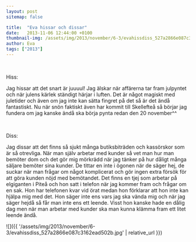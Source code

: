 ```yaml
---
layout: post
sitemap: false

title:  "Eva hissar och dissar"
date:   2013-11-06 12:44:00 +0100
thumbnail-img: /assets/img/2013/november/6-3/evahissdiss_527a2866e087c3162ead502b.jpg
author: Eva
tags: ["2013"]
---
```





 




Hiss:




Jag hissar att det snart är juuuul! Jag älskar när affärerna tar fram julpyntet och när julens kärlek ständigt härjar i luften. Det är något magiskt med juletider och även om jag inte kan sätta fingret på det så är det ändå fantastiskt. Nu när snön faktiskt även har kommit till Skellefteå så börjar jag fundera om jag kanske ändå ska börja pynta redan den 20 november^^ 




 




Diss: 

Jag dissar att det finns så sjukt många butiksbiträden och kassörskor som är så otrevliga. När man själv arbetar med kunder så vet man hur man bemöter dom och det gör mig mörkrädd när jag tänker på hur dåligt många säljare bemöter sina kunder. De tittar en inte i ögonen när de säger hej, de suckar när man frågar om något komplicerat och gör ingen extra försök för att göra kunden nöjd med bemötandet. Det finns en tjej som arbetar på elgiganten i Piteå och hon satt i telefon när jag kommer fram och frågar om en sak. Hon har telefonen kvar vid örat medan hon förklarar att hon inte kan hjälpa mig med det. Hon säger inte ens vars jag ska vända mig och när jag säger hejdå så får man inte ens ett leende. Visst hon kanske hade en dålig dag men när man arbetar med kunder ska man kunna klämma fram ett litet leende ändå.

![]({{ '/assets/img/2013/november/6-3/evahissdiss_527a2866e087c3162ead502b.jpg'  | relative_url }})

